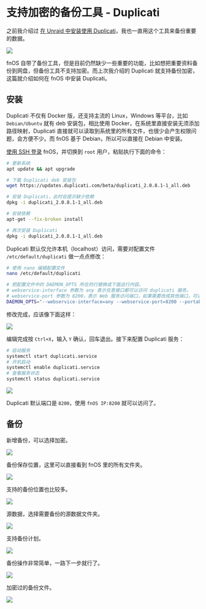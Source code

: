 # 支持加密的备份工具 - Duplicati

之前我介绍过 [在 Unraid 中安装使用 Duplicati](/unraid/duplicati.md)，我也一直用这个工具来备份重要的数据。

![](https://img.slarker.me/wiki/202409202046557.webp)

fnOS 自带了备份工具，但是目前仍然缺少一些重要的功能，比如想把重要资料备份到网盘，但备份工具不支持加密。而上次我介绍的 Duplicati 就支持备份加密，这篇就介绍如何在 fnOS 中安装 Duplicati。

## 安装

Duplicati 不仅有 Docker 版，还支持主流的 Linux，Windows 等平台，比如 `Debian/Ubuntu` 就有 deb 安装包，相比使用 Docker，在系统里直接安装无须添加路径映射，Duplicati 直接就可以读取到系统里的所有文件，也很少会产生权限问题，会方便不少。而 fnOS 基于 Debian，所以可以直接在 Debian 中安装。

[使用 SSH 登录](/fnos/ssh.md) fnOS，并切换到 `root` 用户，粘贴执行下面的命令：

```sh
# 更新系统
apt update && apt upgrade

# 下载 Duplicati deb 安装包
wget https://updates.duplicati.com/beta/duplicati_2.0.8.1-1_all.deb

# 安装 Duplicati，此时会提示缺少依赖
dpkg -i duplicati_2.0.8.1-1_all.deb

# 安装依赖
apt-get --fix-broken install

# 再次安装 Duplicati
dpkg -i duplicati_2.0.8.1-1_all.deb
```

Duplicati 默认仅允许本机（localhost）访问，需要对配置文件 `/etc/default/duplicati` 做一点点修改：

```sh
# 使用 nano 编辑配置文件
nano /etc/default/duplicati

# 把配置文件中的 DAEMON_OPTS 所在的行替换成下面这行内容。
# webservice-interface 参数为 any 表示任意接口都可以访问 duplicati 服务。
# webservice-port 参数为 8200，表示 Web 服务访问端口，如果需要改成其他端口，可以在这里修改。
DAEMON_OPTS="--webservice-interface=any --webservice-port=8200 --portable-mode"
```

修改完成，应该像下面这样：

![](https://img.slarker.me/wiki/202409202128689.webp)

编辑完成按 `Ctrl+X`，输入 `Y` 确认，回车退出。接下来配置 Duplicati 服务：

```sh
# 启动服务
systemctl start duplicati.service
# 开机启动
systemctl enable duplicati.service
# 查看服务状态
systemctl status duplicati.service
```

![](https://img.slarker.me/wiki/202409202127788.webp)

Duplicati 默认端口是 `8200`，使用 `fnOS IP:8200` 就可以访问了。

## 备份

新增备份，可以选择加密。

![](https://img.slarker.me/wiki/kcc2wyry.jtd.webp)

备份保存位置，这里可以直接看到 fnOS 里的所有文件夹。

![](https://img.slarker.me/wiki/km50zsmv.e0k.webp)

支持的备份位置也比较多。

![](https://img.slarker.me/wiki/202409202148556.webp)

源数据，选择需要备份的源数据文件夹。

![](https://img.slarker.me/wiki/p0gj5qsh.fhv.webp)

支持备份计划。

![](https://img.slarker.me/wiki/5zll2frn.4mm.webp)

备份操作非常简单，一路下一步就行了。

![](https://img.slarker.me/wiki/cutjqfz4.ql0.webp)

加密过的备份文件。

![](https://img.slarker.me/wiki/202409202145448.webp)
